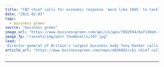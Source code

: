 ```yaml
---
title: "CBI chief calls for economic response 'more like 1945' to tackle climate and Covid threats"
date: "2021-02-03"
tags: 
  - business green
source: "business green"
image_url: "https://www.businessgreen.com/api/v1/wps/7692594/6a7130ed-3b90-49ec-8ace-912ebfb2c34f/2/tony-danker-cbi-185x114.jpg"
image_fp: "/assets/img/post_thumbnails/107.jpg"
lead: "
 Director-general of Britain's largest business body Tony Danker calls for transformative 10-year economic plan to bounce back from pandemic and put UK on track for net zero emissions ..."
article_url: "https://www.businessgreen.com/news/4026692/cbi-chief-calls-economic-response-1945-tackle-climate-covid-threats"
---
```


---
